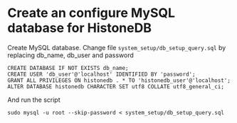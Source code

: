 # Create an configure MySQL database for HistoneDB 

Create MySQL database. Change file ```system_setup/db_setup_query.sql``` by replacing db_name, db_user and password
```
CREATE DATABASE IF NOT EXISTS db_name;
CREATE USER 'db_user'@'localhost' IDENTIFIED BY 'password';
GRANT ALL PRIVILEGES ON histonedb . * TO 'histonedb_user'@'localhost';
ALTER DATABASE histonedb CHARACTER SET utf8 COLLATE utf8_general_ci;
```
And run the script
```
sudo mysql -u root --skip-password < system_setup/db_setup_query.sql
```

